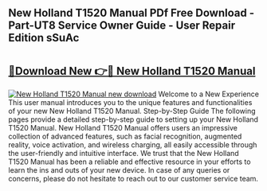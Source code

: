 ## New Holland T1520 Manual PDf Free Download - Part-UT8 Service Owner Guide - User Repair Edition sSuAc

# <h2><a href="http://bc94431.oget.top/?id=New+Holland+T1520+Manual">🔗Download New 👉🔴 New Holland T1520 Manual</a></h2>

[![New Holland T1520 Manual new download](https://i.imgur.com/5g1atiW.png)](http://bc94431.oget.top/?id=New+Holland+T1520+Manual)
Welcome to a New Experience This user manual introduces you to the unique features and functionalities of your new New Holland T1520 Manual. Step-by-Step Guide The following pages provide a detailed step-by-step guide to setting up your New Holland T1520 Manual. New Holland T1520 Manual offers users an impressive collection of advanced features, such as facial recognition, augmented reality, voice activation, and wireless charging, all easily accessible through the user-friendly and intuitive interface. We trust that the New Holland T1520 Manual has been a reliable and effective resource in your efforts to learn the ins and outs of your new device. In case of any queries or concerns, please do not hesitate to reach out to our customer service team.

